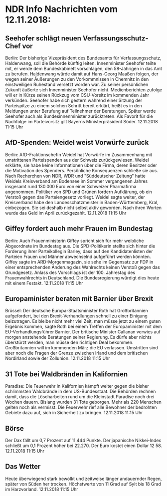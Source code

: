 # NDR Info Nachrichten vom 12.11.2018:


## Seehofer schlägt neuen Verfassungsschutz-Chef vor
Berlin: Der bisherige Vizepräsident des Bundesamts für Verfassungsschutz, Haldenwang, soll die Behörde künftig leiten. Innenminister Seehofer teilte mit, er werde dem Bundeskabinett vorschlagen, den 58-Jährigen in das Amt zu berufen. Haldenwang würde damit auf Hans-Georg Maaßen folgen, der wegen seiner Äußerungen zu den Vorkommnissen in Chemnitz in den einstweiligen Ruhestand versetzt worden war. Zu seiner persönlichen Zukunft äußerte sich Innenminister Seehofer nicht. Medienberichten zufolge will er in Kürze seinen Rückzug vom CSU-Vorsitz im kommenden Jahr verkünden. Seehofer habe sich gestern während einer Sitzung der Parteispitze zu einem solchen Schritt bereit erklärt, heißt es in den Meldungen unter Berufung auf Teilnehmer der Beratungen. Später werde Seehofer auch als Bundesinnenminister zurücktreten. Als Favorit für die Nachfolge im Parteivorsitz gilt Bayerns Ministerpräsident Söder. 12.11.2018 11:15 Uhr 

## AfD-Spenden: Weidel weist Vorwürfe zurück
Berlin: AfD-Fraktionschefin Weidel hat Vorwürfe im Zusammenhang mit umstrittenen Parteispenden aus der Schweiz zurückgewiesen. Weidel erklärte, sie habe keine Informationen über die Firma, deren Besitzer oder die Motivation des Spenders. Persönliche Konsequenzen schließe sie aus. Nach Recherchen von NDR, WDR und "Süddeutscher Zeitung" hatte Weidels Kreisverband am Bodensee im Sommer vergangenen Jahres insgesamt rund 130.000 Euro von einer Schweizer Pharmafirma angenommen. Politiker von SPD und Grünen fordern Aufklärung, ob ein Verstoß gegen das Parteiengesetz vorliegt. Weidel sagte weiter, der Kreisverband habe den Landesschatzmeister in Baden-Württemberg, Kral, einbezogen. Sie sei deshalb nicht selbst aktiv geworden. Nach ihren Worten wurde das Geld im April zurückgezahlt. 12.11.2018 11:15 Uhr 

## Giffey fordert auch mehr Frauen im Bundestag
Berlin: Auch Frauenministerin Giffey spricht sich für mehr weibliche Abgeordnete im Bundestag aus. Die SPD-Politikerin stellte sich hinter die Forderung ihrer Parteikollegin Barley, dass auf den Kandidatenlisten der Parteien Frauen und Männer abwechselnd aufgeführt werden könnten. Giffey sagte im ARD-Morgenmagazin, sie sehe im Gegensatz zur FDP in einer entsprechenden Änderung des Wahlrechts keinen Verstoß gegen das Grundgesetz. Anlass des Vorschlags ist der 100. Jahrestag des Frauenwahlrechts in Deutschland. Die Bundesregierung würdigt dies heute mit einem Festakt. 12.11.2018 11:15 Uhr 

## Europaminister beraten mit Barnier über Brexit
Brüssel: Der deutsche Europa-Staatsminister Roth hat Großbritannien aufgefordert, bei den Brexit-Verhandlungen schnell zu einer Einigung beizutragen. Es bleibe nicht mehr viel Zeit, man müsse jetzt zu einem guten Ergebnis kommen, sagte Roth bei einem Treffen der Europaminister mit dem EU-Verhandlungsführer Barnier. Der britische Minister Callanan verwies auf morgen anstehende Beratungen seiner Regierung. Es dürfe aber nichts überstürzt werden, man müsse den richtigen Deal bekommen. Großbritannien will im kommenden März die EU verlassen. Umstritten sind aber noch die Fragen der Grenze zwischen Irland und dem britischen Nordirland sowie der Zollunion. 12.11.2018 11:15 Uhr 

## 31 Tote bei Waldbränden in Kalifornien
Paradise:		Die Feuerwehr in Kalifornien kämpft weiter gegen die bisher schlimmsten Waldbrände in dem US-Bundesstaat. Die Behörden rechnen damit, dass die Löscharbeiten rund um die Kleinstadt Paradise noch drei Wochen dauern. Bislang wurden 31 Tote geborgen. Mehr als 220 Menschen gelten noch als vermisst. Die Feuerwehr rief alle Bewohner der bedrohten Gebiete dazu auf, sich in Sicherheit zu bringen. 12.11.2018 11:15 Uhr 

## Börse
Der Dax fällt um 0,7 Prozent auf 11.444 Punkte. Der japanische Nikkei-Index schließt um  0,1  Prozent höher bei  22.270. Der Euro kostet einen Dollar 12 58. 12.11.2018 11:15 Uhr 

## Das Wetter
Heute überwiegend stark bewölkt und zeitweise länger andauernder Regen, später von Süden her trocken. Höchstwerte von 11 Grad auf Sylt bis 18 Grad im Harzvorland. 12.11.2018 11:15 Uhr 
